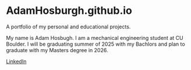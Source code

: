 # AdamHosburgh.github.io
A portfolio of my personal and educational projects.

My name is Adam Hosbugh. I am a mechanical engineering student at CU Boulder. I will be graduating summer of 2025 with my Bachlors and plan to graduate with my Masters degree in 2026. 

[LinkedIn](https://www.linkedin.com/in/adam-hosburgh/)
